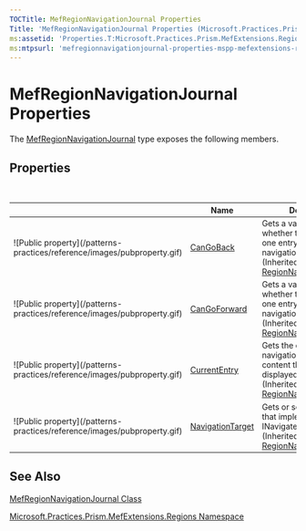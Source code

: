 ```yaml
---
TOCTitle: MefRegionNavigationJournal Properties
Title: 'MefRegionNavigationJournal Properties (Microsoft.Practices.Prism.MefExtensions.Regions)'
ms:assetid: 'Properties.T:Microsoft.Practices.Prism.MefExtensions.Regions.MefRegionNavigationJournal'
ms:mtpsurl: 'mefregionnavigationjournal-properties-mspp-mefextensions-regions.md'
---
```



# MefRegionNavigationJournal Properties

The [MefRegionNavigationJournal](/patterns-practices/reference/mefregionnavigationjournal-class-mspp-mefextensions-regions) type exposes the following members.

## Properties
 
<table>

<thead>
<tr class="header">
<th> </th>
<th>Name</th>
<th>Description</th>
</tr>
</thead>
<tbody>
<tr class="odd">
<td>![Public property](/patterns-practices/reference/images/pubproperty.gif)</td>
<td><a href="https://msdn.microsoft.com/library/microsoft.practices.prism.regions.regionnavigationjournal.cangoback">CanGoBack</a></td>
<td><div class="summary">
Gets a value that indicates whether there is at least one entry in the back navigation history.
</div>
(Inherited from <a href="https://msdn.microsoft.com/library/microsoft.practices.prism.regions.regionnavigationjournal">RegionNavigationJournal</a>.)</td>
</tr>
<tr class="even">
<td>![Public property](/patterns-practices/reference/images/pubproperty.gif)</td>
<td><a href="https://msdn.microsoft.com/library/microsoft.practices.prism.regions.regionnavigationjournal.cangoforward">CanGoForward</a></td>
<td><div class="summary">
Gets a value that indicates whether there is at least one entry in the forward navigation history.
</div>
(Inherited from <a href="https://msdn.microsoft.com/library/microsoft.practices.prism.regions.regionnavigationjournal">RegionNavigationJournal</a>.)</td>
</tr>
<tr class="odd">
<td>![Public property](/patterns-practices/reference/images/pubproperty.gif)</td>
<td><a href="https://msdn.microsoft.com/library/microsoft.practices.prism.regions.regionnavigationjournal.currententry">CurrentEntry</a></td>
<td><div class="summary">
Gets the current navigation entry of the content that is currently displayed.
</div>
(Inherited from <a href="https://msdn.microsoft.com/library/microsoft.practices.prism.regions.regionnavigationjournal">RegionNavigationJournal</a>.)</td>
</tr>
<tr class="even">
<td>![Public property](/patterns-practices/reference/images/pubproperty.gif)</td>
<td><a href="https://msdn.microsoft.com/library/microsoft.practices.prism.regions.regionnavigationjournal.navigationtarget">NavigationTarget</a></td>
<td><div class="summary">
Gets or sets the target that implements INavigate.
</div>
(Inherited from <a href="https://msdn.microsoft.com/library/microsoft.practices.prism.regions.regionnavigationjournal">RegionNavigationJournal</a>.)</td>
</tr>
</tbody>
</table>

## See Also

[MefRegionNavigationJournal Class](/patterns-practices/reference/mefregionnavigationjournal-class-mspp-mefextensions-regions)

[Microsoft.Practices.Prism.MefExtensions.Regions Namespace](/patterns-practices/reference/mspp-mefextensions-regions-namespace)

